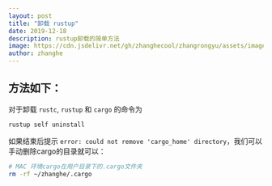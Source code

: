 ```yaml
---
layout: post
title: "卸载 rustup"
date: 2019-12-18
description: rustup卸载的简单方法
image: https://cdn.jsdelivr.net/gh/zhanghecool/zhangrongyu/assets/images/default.jpg
author: zhanghe
---
```


## 方法如下：

对于卸载 `rustc`, `rustup` 和 `cargo` 的命令为

```bash
rustup self uninstall
```
如果结束后提示 `error: could not remove 'cargo_home' directory`，我们可以手动删除cargo的目录就可以：
```bash
# MAC 环境cargo在用户目录下的.cargo文件夹
rm -rf ~/zhanghe/.cargo
```